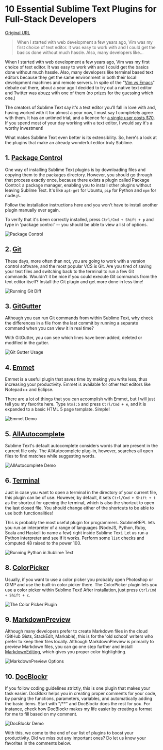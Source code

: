 # 10 Essential Sublime Text Plugins for Full-Stack Developers

[Original URL](http://www.sitepoint.com/10-essential-sublime-text-plugins-full-stack-developer/)

> When I started with web development a few years ago, Vim was my first choice of text editor. It was easy to work with and I could get the basics done without much hassle. Also, many developers like...

When I started with web development a few years ago, Vim was my first choice of text editor. It was easy to work with and I could get the basics done without much hassle. Also, many developers like terminal based text editors because they get the same environment in both their local development machines and remote servers. In spite of the "[Vim vs Emacs](http://stackoverflow.com/questions/1430164/differences-between-emacs-and-vim)" debate out there, about a year ago I decided to try out a native text editor and Twitter was abuzz with one of them (no prizes for the guessing which one.)

The creators of Sublime Text say it's a text editor you'll fall in love with and, having worked with it for almost a year now, I must say I completely agree with them. It has an untimed trial, and a licence for [a single user costs $70](https://www.sublimetext.com/buy). If you spend most of your day working with a text editor, I would say it's a worthy investment!

What makes Sublime Text even better is its extensibility. So, here's a look at the plugins that make an already wonderful editor truly Sublime.

## 1\. [Package Control](https://sublime.wbond.net/installation)

One way of installing Sublime Text plugins is by downloading files and copying them to the packages directory. However, you should go through that process exactly once, because there exists a plugin called Package Control: a package manager, enabling you to install other plugins without leaving Sublime Text. It's like `apt-get` for Ubuntu, `pip` for Python and `npm` for node.js.

Follow the installation instructions here and you won't have to install another plugin manually ever again.

To verify that it's been correctly installed, press `Ctrl/Cmd + Shift + p` and type in 'package control' -- you should be able to view a list of options.

![Package Control](http://dab1nmslvvntp.cloudfront.net/wp-content/uploads/2014/07/1404716305packagemgr.png)

## 2\. [Git](https://github.com/kemayo/sublime-text-git)

These days, more often than not, you are going to work with a version control software, and the most popular VCS is Git. Are you tired of saving your text files and switching back to the terminal to run a few Git commands. Wouldn't it be nice if you could execute Git commands from the text editor itself? Install the Git plugin and get more done in less time!

![Running Git Diff](http://dab1nmslvvntp.cloudfront.net/wp-content/uploads/2014/07/1404716473gitsublime.png)

## 3\. [GitGutter](https://github.com/jisaacks/GitGutter)

Although you can run Git commands from within Sublime Text, why check the differences in a file from the last commit by running a separate command when you can view it in real time?

With GitGutter, you can see which lines have been added, deleted or modified in the gutter.

![Git Gutter Usage](http://dab1nmslvvntp.cloudfront.net/wp-content/uploads/2014/07/1404716519Gitgutter.png)

## 4\. [Emmet](http://emmet.io/)

Emmet is a useful plugin that saves time by making you write less, thus increasing your productivity. Emmet is available for other text editors like Notepad++ and Eclipse.

There are [a lot of things](http://www.hongkiat.com/blog/html-css-faster-emmet/) that you can accomplish with Emmet, but I will just tell you my favorite here. Type `html:5` and press `Ctrl/Cmd + e`, and it is expanded to a basic HTML 5 page template. Simple!

![Emmet Demo](http://dab1nmslvvntp.cloudfront.net/wp-content/uploads/2014/07/1404716567emmet.png)

## 5\. [AllAutocomplete](https://github.com/alienhard/SublimeAllAutocomplete)

Sublime Text's default autocomplete considers words that are present in the current file only. The AllAutocomplete plug-in, however, searches all open files to find matches while suggesting words.

![AllAutocomplete Demo](http://dab1nmslvvntp.cloudfront.net/wp-content/uploads/2014/07/1404716612AllAutocomplete-demo.png)

## 6\. [Terminal](https://github.com/wbond/sublime_terminal)

Just in case you want to open a terminal in the directory of your current file, this plugin can be of use. However, by default, it sets `Ctrl/Cmd + Shift + t` as the shortcut for opening the terminal, which is also the shortcut to open the last closed file. You should change either of the shortcuts to be able to use both functionalities!

This is probably the most useful plugin for programmers. SublimeREPL lets you run an interpreter of a range of languages (NodeJS, Python, Ruby, Scala and Haskell to name a few) right inside Sublime Text. Let us run a Python interpreter and see if it works. Perform some `list` checks and computed 48 raised to the power 100.

![Running Python in Sublime Text](http://dab1nmslvvntp.cloudfront.net/wp-content/uploads/2014/07/1404716655REPL.png)

## 8\. [ColorPicker](http://weslly.github.io/ColorPicker/)

Usually, if you want to use a color picker you probably open Photoshop or GIMP and use the built-in color picker there. The ColorPicker plugin lets you use a color picker within Sublime Text! After installation, just press `Ctrl/Cmd + Shift + c`.

![The Color Picker Plugin](http://dab1nmslvvntp.cloudfront.net/wp-content/uploads/2014/07/1404716694colorpicker.png)

## 9\. [MarkdownPreview](https://github.com/revolunet/sublimetext-markdown-preview)

Although many developers prefer to create Markdown files in the cloud (GitHub Gists, StackEdit, Markable), this is for the 'old school' writers who prefer to keep their files locally. Although MarkdownPreview is primarily to preview Markdown files, you can go one step further and install [MarkdownEditing](https://github.com/SublimeText-Markdown/MarkdownEditing), which gives you proper color highlighting.

![MarkdownPreview Options](http://dab1nmslvvntp.cloudfront.net/wp-content/uploads/2014/07/1404716754markdown.png)

## 10\. [DocBlockr](https://github.com/spadgos/sublime-jsdocs)

If you follow coding guidelines strictly, this is one plugin that makes your task easier. DocBlokr helps you in creating proper comments for your code, by parsing the functions, parameters, variables, and automatically adding the basic items. Start with "/**" and DocBlockr does the rest for you. For instance, check how DocBlockr makes my life easier by creating a format for me to fill based on my comment.

![DocBlockr Demo](http://dab1nmslvvntp.cloudfront.net/wp-content/uploads/2014/07/1404716806DocBlockr.png)

With this, we come to the end of our list of plugins to boost your productivity. Did we miss out any important ones? Do let us know your favorites in the comments below.
